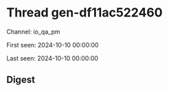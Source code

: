 # Thread gen-df11ac522460
Channel: io_qa_pm

First seen: 2024-10-10 00:00:00

Last seen: 2024-10-10 00:00:00

## Digest


